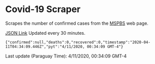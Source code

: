 # Covid-19 Scraper

Scrapes the number of confirmed cases from the [MSPBS](https://www.mspbs.gov.py/covid-19.php) web page.

[JSON Link](https://jmayalag.github.io/covid19-scrape/cases.json)
Updated every 30 minutes.
```
{"confirmed":null,"deaths":0,"recovered":0,"timestamp":"2020-04-11T04:34:09.446Z","pyt":"4/11/2020, 00:34:09 GMT-4"}
```
Last update (Paraguay Time): 4/11/2020, 00:34:09 GMT-4